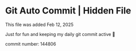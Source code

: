 # Git Auto Commit | Hidden File

This file was added Feb 12, 2025

Just for fun and keeping my daily git commit active 🤪

commit number: 144806
